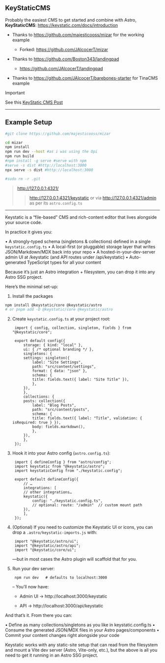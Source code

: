 ## KeyStaticCMS


Probably the easiest CMS to get started and combine with Astro, **KeyStaticCMS**: https://keystatic.com/docs/introduction

* Thanks to https://github.com/majesticooss/mizar for the working example
    * Forked: https://github.com/JAlcocerT/mizar

* Thanks to https://github.com/Boston343/landingpad
    * https://github.com/JAlcocerT/landingpad

* Thanks to https://github.com/JAlcocerT/barebones-starter for TinaCMS example

> [!IMPORTANT]
> See this [KeyStatic CMS Post](https://jalcocert.github.io/JAlcocerT/understanding-keystatic-cms/)


---

## Example Setup

```sh
#git clone https://github.com/majesticooss/mizar

cd mizar
npm install
npm run dev --host #as i was using the Opi
npm run build
#npm install -g serve #serve with npm
#serve -s dist #http://localhost:3000
npx serve -s dist #http://localhost:3000

#sudo rm -r .git
```

> http://127.0.0.1:4321/
> > http://127.0.0.1:4321/keystatic or via http://127.0.0.1:4321/admin as per its `astro.config.ts`

---

Keystatic is a “file-based” CMS and rich-content editor that lives alongside your source code. 

In practice it gives you:

• A strongly-typed schema (singletons & collections) defined in a single `keystatic.config.ts`
• A local-first (or pluggable) storage layer that writes JSON/Markdown/MDX back into your repo
• A hosted-in-your-dev-server admin UI at /keystatic (and API routes under /api/keystatic)
• Auto-generated TypeScript types for all your content

Because it’s just an Astro integration + filesystem, you can drop it into any Astro SSG project.

Here’s the minimal set-up:

1. Install the packages

```sh
npm install @keystatic/core @keystatic/astro
# or pnpm add -D @keystatic/core @keystatic/astro
```

2. Create `keystatic.config.ts` at your project root:

        import { config, collection, singleton, fields } from "@keystatic/core";

        export default config({
            storage: { kind: "local" },
            ui: { /* optional branding */ },
            singletons: {
            settings: singleton({
                label: "Site Settings",
                path: "src/content/settings",
                format: { data: "json" },
                schema: {
                title: fields.text({ label: "Site Title" }),
                },
            }),
            },
            collections: {
            posts: collection({
                label: "Blog Posts",
                path: "src/content/posts",
                schema: {
                title: fields.text({ label: "Title", validation: { isRequired: true } }),
                body: fields.markdown(),
                },
            }),
            },
        });
        
3. Hook it into your Astro config (`astro.config.ts`):

        import { defineConfig } from "astro/config";
        import keystatic from "@keystatic/astro";
        import keystaticConfig from "./keystatic.config";

        export default defineConfig({
            // …
            integrations: [
            // other integrations…
            keystatic({
                config: "./keystatic.config.ts",
                // optional: route: "/admin"  // custom mount path
            }),
            ],
        });
4. (Optional) If you need to customize the Keystatic UI or icons, you can drop a `.astro/keystatic-imports.js` with:

        import "@keystatic/astro/ui";
        import "@keystatic/astro/api";
        import "@keystatic/core/ui";

    —but in most cases the Astro plugin will scaffold that for you.
5. Run your dev server:

        npm run dev   # defaults to localhost:3000

    – You’ll now have:


    * Admin UI → http://localhost:3000/keystatic

    * API        → http://localhost:3000/api/keystatic

And that’s it.  From there you can:

• Define as many collections/singletons as you like in keystatic.config.ts
• Consume the generated JSON/MDX files in your Astro pages/components
• Commit your content changes right alongside your code

Keystatic works with any static-site setup that can read from the filesystem and mount a Vite dev server (Astro, Vite-only, etc.), but the above is all you need to get it
running in an Astro SSG project.